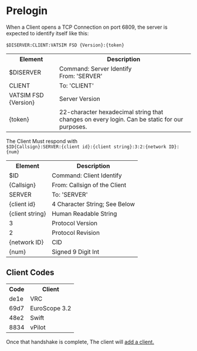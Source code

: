# Prelogin
When a Client opens a TCP Connection on port 6809, the server is expected to identify itself like this: \
\
`$DISERVER:CLIENT:VATSIM FSD {Version}:{token}` 

<table>
    <tr>
        <th>Element</th>
        <th>Description</th>
    </tr>
    <tr>
        <td>$DISERVER</td>
        <td>Command: Server Identify <br> From: 'SERVER'</td>
    </tr>
    <tr>
        <td>CLIENT</td>
        <td>To: 'CLIENT'</td>
    </tr>
    <tr>
        <td>VATSIM FSD {Version}</td>
        <td>Server Version</td>
    </tr>
    <tr>
        <td>{token}</td>
        <td>22-character hexadecimal string that changes on every login. Can be static for our purposes.</td>
    </tr>
</table>

The Client Must respond with <br>
`$ID{Callsign}:SERVER:{client id}:{client string}:3:2:{network ID}:{num}`
<table>
    <tr>
        <th>Element</th>
        <th>Description</th>
    </tr>
    <tr>
        <td>$ID</td>
        <td>Command: Client Identify</td>
    </tr>
    <tr>
        <td>{Callsign}</td>
        <td>From: Callsign of the Client</td>
    </tr>
    <tr>
        <td>SERVER</td>
        <td>To: 'SERVER'</td>
    </tr>
    <tr>
        <td>{client id}</td>
        <td>4 Character String; See Below</td>
    </tr>
    <tr>
        <td>{client string}</td>
        <td>Human Readable String</td>
    </tr>
    <tr>
        <td>3</td>
        <td>Protocol Version</td>
    </tr>
    <tr>
        <td>2</td>
        <td>Protocol Revision</td>
    </tr>
    <tr>
        <td>{network ID}</td>
        <td>CID</td>
    </tr>
    <tr>
        <td>{num}</td>
        <td>Signed 9 Digit Int</td>
    </tr>
</table>
<h2> Client Codes </h2>
<table>
    <tr>
        <th>Code</th>
        <th>Client</th>
    </tr>
    <tr>
        <td>de1e</td>
        <td>VRC</td>
    </tr>
    <tr>
        <td>69d7</td>
        <td>EuroScope 3.2</td>
    </tr>
    <tr>
        <td>48e2</td>
        <td>Swift</td>
    </tr>
    <tr>
        <td>8834</td>
        <td>vPilot</td>
    </tr>
</table>

Once that handshake is complete, The client will
[add a client.](addclient.md)